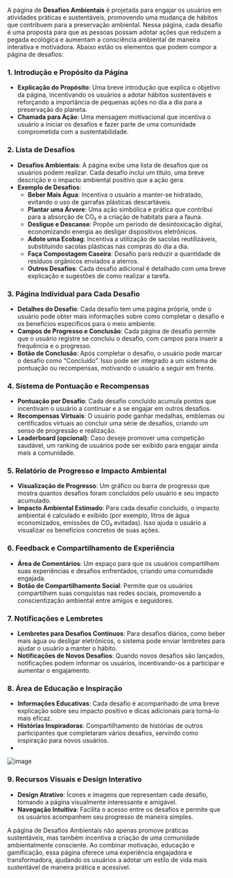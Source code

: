 A página de **Desafios Ambientais** é projetada para engajar os usuários em atividades práticas e sustentáveis, promovendo uma mudança de hábitos que contribuem para a preservação ambiental. Nessa página, cada desafio é uma proposta para que as pessoas possam adotar ações que reduzem a pegada ecológica e aumentam a consciência ambiental de maneira interativa e motivadora. Abaixo estão os elementos que podem compor a página de desafios:

### 1. **Introdução e Propósito da Página**
   - **Explicação do Propósito**: Uma breve introdução que explica o objetivo da página, incentivando os usuários a adotar hábitos sustentáveis e reforçando a importância de pequenas ações no dia a dia para a preservação do planeta.
   - **Chamada para Ação**: Uma mensagem motivacional que incentiva o usuário a iniciar os desafios e fazer parte de uma comunidade comprometida com a sustentabilidade.

### 2. **Lista de Desafios**
   - **Desafios Ambientais**: A página exibe uma lista de desafios que os usuários podem realizar. Cada desafio inclui um título, uma breve descrição e o impacto ambiental positivo que a ação gera.
   - **Exemplo de Desafios**:
     - **Beber Mais Água**: Incentiva o usuário a manter-se hidratado, evitando o uso de garrafas plásticas descartáveis.
     - **Plantar uma Árvore**: Uma ação simbólica e prática que contribui para a absorção de CO₂ e a criação de habitats para a fauna.
     - **Desligue e Descanse**: Propõe um período de desintoxicação digital, economizando energia ao desligar dispositivos eletrônicos.
     - **Adote uma Ecobag**: Incentiva a utilização de sacolas reutilizáveis, substituindo sacolas plásticas nas compras do dia a dia.
     - **Faça Compostagem Caseira**: Desafio para reduzir a quantidade de resíduos orgânicos enviados a aterros.
     - **Outros Desafios**: Cada desafio adicional é detalhado com uma breve explicação e sugestões de como realizar a tarefa.

### 3. **Página Individual para Cada Desafio**
   - **Detalhes do Desafio**: Cada desafio tem uma página própria, onde o usuário pode obter mais informações sobre como completar o desafio e os benefícios específicos para o meio ambiente.
   - **Campos de Progresso e Conclusão**: Cada página de desafio permite que o usuário registre se concluiu o desafio, com campos para inserir a frequência e o progresso.
   - **Botão de Conclusão**: Após completar o desafio, o usuário pode marcar o desafio como “Concluído”. Isso pode ser integrado a um sistema de pontuação ou recompensas, motivando o usuário a seguir em frente.

### 4. **Sistema de Pontuação e Recompensas**
   - **Pontuação por Desafio**: Cada desafio concluído acumula pontos que incentivam o usuário a continuar e a se engajar em outros desafios. 
   - **Recompensas Virtuais**: O usuário pode ganhar medalhas, emblemas ou certificados virtuais ao concluir uma série de desafios, criando um senso de progressão e realização.
   - **Leaderboard (opcional)**: Caso deseje promover uma competição saudável, um ranking de usuários pode ser exibido para engajar ainda mais a comunidade.

### 5. **Relatório de Progresso e Impacto Ambiental**
   - **Visualização de Progresso**: Um gráfico ou barra de progresso que mostra quantos desafios foram concluídos pelo usuário e seu impacto acumulado.
   - **Impacto Ambiental Estimado**: Para cada desafio concluído, o impacto ambiental é calculado e exibido (por exemplo, litros de água economizados, emissões de CO₂ evitadas). Isso ajuda o usuário a visualizar os benefícios concretos de suas ações.

### 6. **Feedback e Compartilhamento de Experiência**
   - **Área de Comentários**: Um espaço para que os usuários compartilhem suas experiências e desafios enfrentados, criando uma comunidade engajada.
   - **Botão de Compartilhamento Social**: Permite que os usuários compartilhem suas conquistas nas redes sociais, promovendo a conscientização ambiental entre amigos e seguidores.

### 7. **Notificações e Lembretes**
   - **Lembretes para Desafios Contínuos**: Para desafios diários, como beber mais água ou desligar eletrônicos, o sistema pode enviar lembretes para ajudar o usuário a manter o hábito.
   - **Notificações de Novos Desafios**: Quando novos desafios são lançados, notificações podem informar os usuários, incentivando-os a participar e aumentar o engajamento.

### 8. **Área de Educação e Inspiração**
   - **Informações Educativas**: Cada desafio é acompanhado de uma breve explicação sobre seu impacto positivo e dicas adicionais para torná-lo mais eficaz.
   - **Histórias Inspiradoras**: Compartilhamento de histórias de outros participantes que completaram vários desafios, servindo como inspiração para novos usuários.
   - 

   ![image](https://github.com/user-attachments/assets/732d9b22-f407-419b-a29f-a9d34c465f09)


### 9. **Recursos Visuais e Design Interativo**
   - **Design Atrativo**: Ícones e imagens que representam cada desafio, tornando a página visualmente interessante e amigável.
   - **Navegação Intuitiva**: Facilita o acesso entre os desafios e permite que os usuários acompanhem seu progresso de maneira simples.

A página de Desafios Ambientais não apenas promove práticas sustentáveis, mas também incentiva a criação de uma comunidade ambientalmente consciente. Ao combinar motivação, educação e gamificação, essa página oferece uma experiência engajadora e transformadora, ajudando os usuários a adotar um estilo de vida mais sustentável de maneira prática e acessível.
